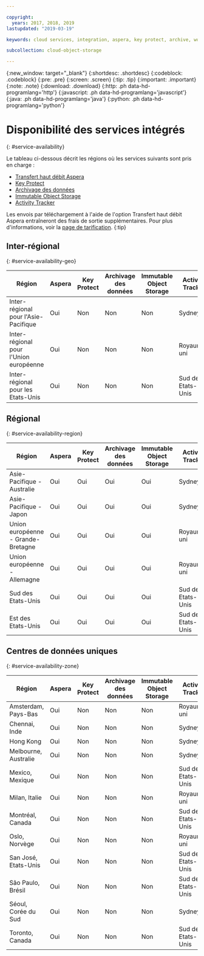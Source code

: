```yaml
---

copyright:
  years: 2017, 2018, 2019
lastupdated: "2019-03-19"

keywords: cloud services, integration, aspera, key protect, archive, worm

subcollection: cloud-object-storage

---
```

{:new_window: target="_blank"}
{:shortdesc: .shortdesc}
{:codeblock: .codeblock}
{:pre: .pre}
{:screen: .screen}
{:tip: .tip}
{:important: .important}
{:note: .note}
{:download: .download} 
{:http: .ph data-hd-programlang='http'} 
{:javascript: .ph data-hd-programlang='javascript'} 
{:java: .ph data-hd-programlang='java'} 
{:python: .ph data-hd-programlang='python'}

# Disponibilité des services intégrés
{: #service-availability}

Le tableau ci-dessous décrit les régions où les services suivants sont pris en charge :
* [Transfert haut débit Aspera](/docs/services/cloud-object-storage/basics?topic=cloud-object-storage-aspera)
* [Key Protect](/docs/services/cloud-object-storage/basics/cloud-object-storage/basics?topic=cloud-object-storage-encryption#sse-kp)
* [Archivage des données](/docs/services/cloud-object-storage/basics?topic=cloud-object-storage-archive)
* [Immutable Object Storage](/docs/services/cloud-object-storage/basics?topic=cloud-object-storage-immutable)
* [Activity Tracker](/docs/services/cloud-object-storage/basics?topic=cloud-object-storage-at-events#at_events)


Les envois par téléchargement à l'aide de l'option Transfert haut débit Aspera entraîneront des frais de sortie supplémentaires. Pour plus d'informations, voir la [page de tarification](https://www.ibm.com/cloud/object-storage).
{:tip}

## Inter-régional
{: #service-availability-geo}

<table>
  <thead>
    <tr>
      <th>Région</th>
      <th>Aspera</th>
      <th>Key Protect</th>
      <th>Archivage des données</th>
      <th>Immutable Object Storage</th>
      <th>Activity Tracker</th>
    </tr>
  </thead>
  <tr>
    <td>Inter-régional pour l'Asie-Pacifique</td>
    <td>Oui</td>
    <td>Non</td>
    <td>Non</td>
    <td>Non</td>
    <td>Sydney</td>
  </tr>
  <tr>
    <td>Inter-régional pour l'Union européenne</td>
    <td>Oui</td>
    <td>Non</td>
    <td>Non</td>
    <td>Non</td>
    <td>Royaume-uni</td>
  </tr>
  <tr>
    <td>Inter-régional pour les Etats-Unis</td>
    <td>Oui</td>
    <td>Non</td>
    <td>Non</td>
    <td>Non</td>
    <td>Sud des Etats-Unis</td>
  </tr>
 </table>





## Régional
{: #service-availability-region}

<table>
  <thead>
    <tr>
      <th>Région</th>
      <th>Aspera</th>
      <th>Key Protect</th>
      <th>Archivage des données</th>
      <th>Immutable Object Storage</th>
      <th>Activity Tracker</th>
    </tr>
  </thead>
   <tr>
    <td>Asie-Pacifique - Australie</td>
    <td>Oui</td>
    <td>Oui</td>
    <td>Oui</td>
    <td>Oui</td>
    <td>Sydney</td>
   </tr>
   <tr>
    <td>Asie-Pacifique - Japon</td>
    <td>Oui</td>
    <td>Oui</td>
    <td>Oui</td>
    <td>Oui</td>
    <td>Sydney</td>
   </tr>
   <tr>
    <td>Union européenne - Grande-Bretagne</td>
    <td>Oui</td>
    <td>Oui</td>
    <td>Oui</td>
    <td>Oui</td>
    <td>Royaume-uni</td>
   </tr>
   <tr>
    <td>Union européenne - Allemagne</td>
    <td>Oui</td>
    <td>Oui</td>
    <td>Oui</td>
    <td>Oui</td>
    <td>Royaume-uni</td>
   </tr>
   <tr>
    <td>Sud des Etats-Unis</td>
    <td>Oui</td>
    <td>Oui</td>
    <td>Oui</td>
    <td>Oui</td>
    <td>Sud des Etats-Unis</td>
   </tr>
   <tr>
    <td>Est des Etats-Unis</td>
    <td>Oui</td>
    <td>Oui</td>
    <td>Oui</td>
    <td>Oui</td>
    <td>Sud des Etats-Unis</td>
   </tr>
</table>



## Centres de données uniques
{: #service-availability-zone}

<table>
  <thead>
    <tr>
      <th>Région</th>
      <th>Aspera</th>
      <th>Key Protect</th>
      <th>Archivage des données</th>
      <th>Immutable Object Storage</th>
      <th>Activity Tracker</th>
    </tr>
  </thead>
  <tr>
    <td>Amsterdam, Pays-Bas</td>
    <td>Oui</td>
    <td>Non</td>
    <td>Non</td>
    <td>Non</td>
    <td>Royaume-uni</td>
  </tr>
  <tr>
    <td>Chennai, Inde</td>
    <td>Oui</td>
    <td>Non</td>
    <td>Non</td>
    <td>Non</td>
    <td>Sydney</td>
  </tr>
  <tr>
    <td>Hong Kong</td>
    <td>Oui</td>
    <td>Non</td>
    <td>Non</td>
    <td>Non</td>
    <td>Sydney</td>
  </tr>
  <tr>
    <td>Melbourne, Australie</td>
    <td>Oui</td>
    <td>Non</td>
    <td>Non</td>
    <td>Non</td>
    <td>Sydney</td>
  </tr>
  <tr>
    <td>Mexico, Mexique</td>
    <td>Oui</td>
    <td>Non</td>
    <td>Non</td>
    <td>Non</td>
    <td>Sud des Etats-Unis</td>
  </tr>
  <tr>
    <td>Milan, Italie</td>
    <td>Oui</td>
    <td>Non</td>
    <td>Non</td>
    <td>Non</td>
    <td>Royaume-uni</td>
  </tr>
  <tr>
    <td>Montréal, Canada</td>
    <td>Oui</td>
    <td>Non</td>
    <td>Non</td>
    <td>Non</td>
    <td>Sud des Etats-Unis</td>
  </tr>
  <tr>
    <td>Oslo, Norvège</td>
    <td>Oui</td>
    <td>Non</td>
    <td>Non</td>
    <td>Non</td>
    <td>Royaume-uni</td>
  </tr>
  <tr>
    <td>San José, Etats-Unis</td>
    <td>Oui</td>
    <td>Non</td>
    <td>Non</td>
    <td>Non</td>
    <td>Sud des Etats-Unis</td>
  </tr>
  <tr>
    <td>São Paulo, Brésil</td>
    <td>Oui</td>
    <td>Non</td>
    <td>Non</td>
    <td>Non</td>
    <td>Sud des Etats-Unis</td>
  </tr>
  <tr>
    <td>Séoul, Corée du Sud</td>
    <td>Oui</td>
    <td>Non</td>
    <td>Non</td>
    <td>Non</td>
    <td>Sydney</td>
  </tr>
  <tr>
    <td>Toronto, Canada</td>
    <td>Oui</td>
    <td>Non</td>
    <td>Non</td>
    <td>Non</td>
    <td>Sud des Etats-Unis</td>
  </tr>
</table>

